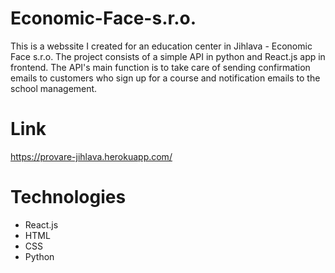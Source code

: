 # Economic-Face-s.r.o.

This is a webssite I created for an education center in Jihlava - Economic Face s.r.o.
The project consists of a simple API in python and React.js app in frontend.
The API's main function is to take care of sending confirmation emails to customers who sign up for a course 
and notification emails to the school management.

# Link
https://provare-jihlava.herokuapp.com/

# Technologies
  - React.js
  - HTML
  - CSS
  - Python


